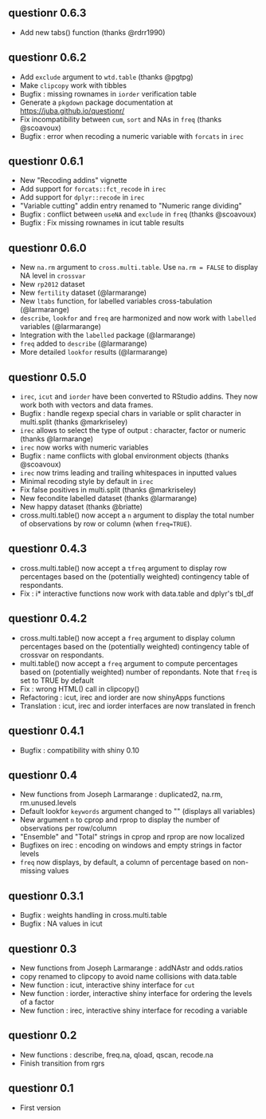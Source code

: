 questionr 0.6.3
---------------

* Add new tabs() function (thanks @rdrr1990)

questionr 0.6.2
---------------

* Add `exclude` argument to `wtd.table` (thanks @pgtpg)
* Make `clipcopy` work with tibbles
* Bugfix : missing rownames in `iorder` verification table
* Generate a `pkgdown` package documentation at https://juba.github.io/questionr/
* Fix incompatibility between `cum`, `sort` and NAs in `freq` (thanks @scoavoux)
* Bugfix : error when recoding a numeric variable with `forcats` in `irec`


questionr 0.6.1
---------------

* New "Recoding addins" vignette
* Add support for `forcats::fct_recode` in `irec`
* Add support for `dplyr::recode` in `irec`
* "Variable cutting" addin entry renamed to "Numeric range dividing"
* Bugfix : conflict between `useNA` and `exclude` in `freq` (thanks @scoavoux)
* Bugfix : Fix missing rownames in icut table results


questionr 0.6.0
---------------

* New `na.rm` argument to `cross.multi.table`. Use `na.rm = FALSE` to display NA level in `crossvar`
* New `rp2012` dataset
* New `fertility` dataset (@larmarange)
* New `ltabs` function, for labelled variables cross-tabulation (@larmarange)
* `describe`, `lookfor` and `freq` are harmonized and now work with `labelled` variables (@larmarange)
* Integration with the `labelled` package (@larmarange)
* `freq` added to `describe` (@larmarange)
* More detailed `lookfor` results (@larmarange)


questionr 0.5.0
---------------

* `irec`, `icut` and `iorder` have been converted to RStudio addins. They now work both with vectors and data frames.
* Bugfix : handle regexp special chars in variable or split character in multi.split (thanks @markriseley)
* `irec` allows to select the type of output : character, factor or numeric (thanks @larmarange)
* `irec` now works with numeric variables
* Bugfix : name conflicts with global environment objects (thanks @scoavoux)
* `irec` now trims leading and trailing whitespaces in inputted values
* Minimal recoding style by default in `irec`
* Fix false positives in multi.split (thanks @markriseley)
* New fecondite labelled dataset (thanks @larmarange)
* New happy dataset (thanks @briatte)
* cross.multi.table() now accept a `n` argument to display the total number of
  observations by row or column (when `freq=TRUE`).


questionr 0.4.3
---------------

* cross.multi.table() now accept a `tfreq` argument to display row percentages 
  based on the (potentially weighted) contingency table of respondants.
* Fix : i* interactive functions now work with data.table and dplyr's tbl_df

questionr 0.4.2
---------------

* cross.multi.table() now accept a `freq` argument to display column percentages 
  based on the (potentially weighted) contingency table of crossvar on respondants. 
* multi.table() now accept a `freq` argument to compute percentages based on 
  (potentially weighted) number of repondants. Note that `freq` is set to TRUE
  by default
* Fix : wrong HTML() call in clipcopy()
* Refactoring : icut, irec and iorder are now shinyApps functions
* Translation : icut, irec and iorder interfaces are now translated in french

questionr 0.4.1
---------------

* Bugfix : compatibility with shiny 0.10

questionr 0.4
---------------

* New functions from Joseph Larmarange : duplicated2, na.rm, rm.unused.levels
* Default lookfor `keywords` argument changed to "" (displays all variables)
* New argument `n` to cprop and rprop to display the number of observations
  per row/column
* "Ensemble" and "Total" strings in cprop and rprop are now localized
* Bugfixes on irec : encoding on windows and empty strings in factor levels
* `freq` now displays, by default, a column of percentage based on
  non-missing values 

questionr 0.3.1
---------------

* Bugfix : weights handling in cross.multi.table
* Bugfix : NA values in icut

questionr 0.3
-------------

* New functions from Joseph Larmarange : addNAstr and odds.ratios
* copy renamed to clipcopy to avoid name collisions with data.table
* New function : icut, interactive shiny interface for `cut`
* New function : iorder, interactive shiny interface for ordering the levels of a factor
* New function : irec, interactive shiny interface for recoding a variable

questionr 0.2
-------------

* New functions : describe, freq.na, qload, qscan, recode.na
* Finish transition from rgrs

questionr 0.1
-------------

* First version
